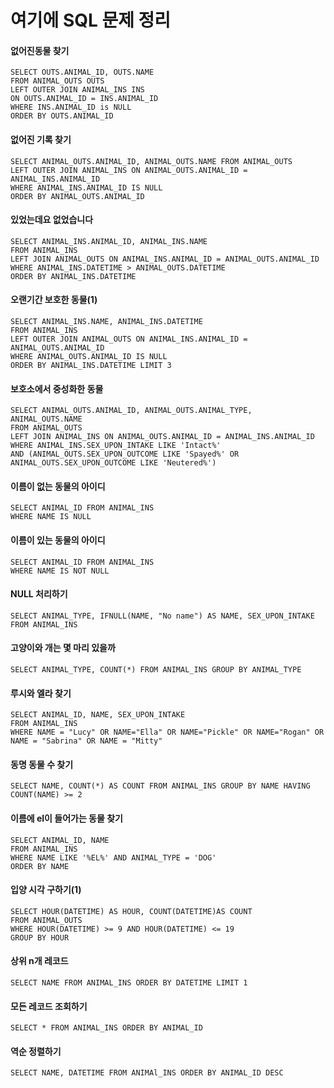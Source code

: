 # 여기에 SQL 문제 정리



#### 없어진동물 찾기

```mysql
SELECT OUTS.ANIMAL_ID, OUTS.NAME
FROM ANIMAL_OUTS OUTS
LEFT OUTER JOIN ANIMAL_INS INS
ON OUTS.ANIMAL_ID = INS.ANIMAL_ID
WHERE INS.ANIMAL_ID is NULL
ORDER BY OUTS.ANIMAL_ID
```

#### 없어진 기록 찾기

```mysql
SELECT ANIMAL_OUTS.ANIMAL_ID, ANIMAL_OUTS.NAME FROM ANIMAL_OUTS
LEFT OUTER JOIN ANIMAL_INS ON ANIMAL_OUTS.ANIMAL_ID = ANIMAL_INS.ANIMAL_ID
WHERE ANIMAL_INS.ANIMAL_ID IS NULL
ORDER BY ANIMAL_OUTS.ANIMAL_ID
```

#### 있었는데요 없었습니다

```mysql
SELECT ANIMAL_INS.ANIMAL_ID, ANIMAL_INS.NAME
FROM ANIMAL_INS
LEFT JOIN ANIMAL_OUTS ON ANIMAL_INS.ANIMAL_ID = ANIMAL_OUTS.ANIMAL_ID
WHERE ANIMAL_INS.DATETIME > ANIMAL_OUTS.DATETIME
ORDER BY ANIMAL_INS.DATETIME
```

#### 오랜기간 보호한 동물(1)

```mysql
SELECT ANIMAL_INS.NAME, ANIMAL_INS.DATETIME 
FROM ANIMAL_INS
LEFT OUTER JOIN ANIMAL_OUTS ON ANIMAL_INS.ANIMAL_ID = ANIMAL_OUTS.ANIMAL_ID
WHERE ANIMAL_OUTS.ANIMAL_ID IS NULL
ORDER BY ANIMAL_INS.DATETIME LIMIT 3
```

#### 보호소에서 중성화한 동물

```mysql
SELECT ANIMAL_OUTS.ANIMAL_ID, ANIMAL_OUTS.ANIMAL_TYPE, ANIMAL_OUTS.NAME
FROM ANIMAL_OUTS
LEFT JOIN ANIMAL_INS ON ANIMAL_OUTS.ANIMAL_ID = ANIMAL_INS.ANIMAL_ID
WHERE ANIMAL_INS.SEX_UPON_INTAKE LIKE 'Intact%'
AND (ANIMAL_OUTS.SEX_UPON_OUTCOME LIKE 'Spayed%' OR ANIMAL_OUTS.SEX_UPON_OUTCOME LIKE 'Neutered%')
```

#### 이름이 없는 동물의 아이디

```mysql
SELECT ANIMAL_ID FROM ANIMAL_INS
WHERE NAME IS NULL
```

#### 이름이 있는 동물의 아이디

```mysql
SELECT ANIMAL_ID FROM ANIMAL_INS
WHERE NAME IS NOT NULL
```

#### NULL 처리하기

```mysql
SELECT ANIMAL_TYPE, IFNULL(NAME, "No name") AS NAME, SEX_UPON_INTAKE
FROM ANIMAL_INS
```

#### 고양이와 개는 몇 마리 있을까

```mysql
SELECT ANIMAL_TYPE, COUNT(*) FROM ANIMAL_INS GROUP BY ANIMAL_TYPE
```

#### 루시와 엘라 찾기

```mysql
SELECT ANIMAL_ID, NAME, SEX_UPON_INTAKE
FROM ANIMAL_INS
WHERE NAME = "Lucy" OR NAME="Ella" OR NAME="Pickle" OR NAME="Rogan" OR NAME = "Sabrina" OR NAME = "Mitty"
```

#### 동명 동물 수 찾기

```mysql
SELECT NAME, COUNT(*) AS COUNT FROM ANIMAL_INS GROUP BY NAME HAVING COUNT(NAME) >= 2
```

#### 이름에 el이 들어가는 동물 찾기

```mysql
SELECT ANIMAL_ID, NAME
FROM ANIMAL_INS
WHERE NAME LIKE '%EL%' AND ANIMAL_TYPE = 'DOG'
ORDER BY NAME
```

#### 입양 시각 구하기(1)

```mysql
SELECT HOUR(DATETIME) AS HOUR, COUNT(DATETIME)AS COUNT 
FROM ANIMAL_OUTS 
WHERE HOUR(DATETIME) >= 9 AND HOUR(DATETIME) <= 19 
GROUP BY HOUR
```

#### 상위 n개 레코드

```mysql
SELECT NAME FROM ANIMAL_INS ORDER BY DATETIME LIMIT 1
```

#### 모든 레코드 조회하기

```mysql
SELECT * FROM ANIMAL_INS ORDER BY ANIMAL_ID
```

#### 역순 정렬하기

```mysql
SELECT NAME, DATETIME FROM ANIMAl_INS ORDER BY ANIMAL_ID DESC
```

